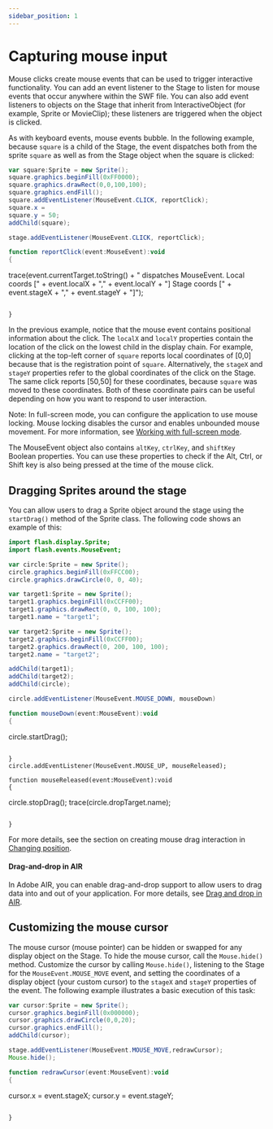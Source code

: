 ```yaml
---
sidebar_position: 1
---
```


# Capturing mouse input

Mouse clicks create mouse events that can be used to trigger interactive
functionality. You can add an event listener to the Stage to listen for mouse
events that occur anywhere within the SWF file. You can also add event listeners
to objects on the Stage that inherit from InteractiveObject (for example, Sprite
or MovieClip); these listeners are triggered when the object is clicked.

As with keyboard events, mouse events bubble. In the following example, because
`square` is a child of the Stage, the event dispatches both from the sprite
`square` as well as from the Stage object when the square is clicked:

```actionscript
var square:Sprite = new Sprite();
square.graphics.beginFill(0xFF0000);
square.graphics.drawRect(0,0,100,100);
square.graphics.endFill();
square.addEventListener(MouseEvent.CLICK, reportClick);
square.x =
square.y = 50;
addChild(square);

stage.addEventListener(MouseEvent.CLICK, reportClick);

function reportClick(event:MouseEvent):void
{
```
trace(event.currentTarget.toString() + " dispatches MouseEvent. Local coords [" + event.localX + "," + event.localY + "] Stage coords [" + event.stageX + "," + event.stageY + "]");
```

}
```

In the previous example, notice that the mouse event contains positional
information about the click. The `localX` and `localY` properties contain the
location of the click on the lowest child in the display chain. For example,
clicking at the top-left corner of `square` reports local coordinates of \[0,0\]
because that is the registration point of `square`. Alternatively, the `stageX`
and `stageY` properties refer to the global coordinates of the click on the
Stage. The same click reports \[50,50\] for these coordinates, because `square`
was moved to these coordinates. Both of these coordinate pairs can be useful
depending on how you want to respond to user interaction.

Note: In full-screen mode, you can configure the application to use mouse
locking. Mouse locking disables the cursor and enables unbounded mouse movement.
For more information, see
[Working with full-screen mode](../../display/display-programming/working-with-display-objects/setting-stage-properties.md#working-with-full-screen-mode).

The MouseEvent object also contains `altKey`, `ctrlKey`, and `shiftKey` Boolean
properties. You can use these properties to check if the Alt, Ctrl, or Shift key
is also being pressed at the time of the mouse click.

## Dragging Sprites around the stage

You can allow users to drag a Sprite object around the stage using the
`startDrag()` method of the Sprite class. The following code shows an example of
this:

```actionscript
import flash.display.Sprite;
import flash.events.MouseEvent;

var circle:Sprite = new Sprite();
circle.graphics.beginFill(0xFFCC00);
circle.graphics.drawCircle(0, 0, 40);

var target1:Sprite = new Sprite();
target1.graphics.beginFill(0xCCFF00);
target1.graphics.drawRect(0, 0, 100, 100);
target1.name = "target1";

var target2:Sprite = new Sprite();
target2.graphics.beginFill(0xCCFF00);
target2.graphics.drawRect(0, 200, 100, 100);
target2.name = "target2";

addChild(target1);
addChild(target2);
addChild(circle);

circle.addEventListener(MouseEvent.MOUSE_DOWN, mouseDown)

function mouseDown(event:MouseEvent):void
{
```
circle.startDrag();
```

}
circle.addEventListener(MouseEvent.MOUSE_UP, mouseReleased);

function mouseReleased(event:MouseEvent):void
{
```
circle.stopDrag();
trace(circle.dropTarget.name);
```

}
```

For more details, see the section on creating mouse drag interaction in
[Changing position](../../display/display-programming/manipulating-display-objects/changing-position.md).

#### Drag-and-drop in AIR

In Adobe AIR, you can enable drag-and-drop support to allow users to drag data
into and out of your application. For more details, see
[Drag and drop in AIR](../drag-and-drop-in-air/index.md).

## Customizing the mouse cursor

The mouse cursor (mouse pointer) can be hidden or swapped for any display object
on the Stage. To hide the mouse cursor, call the `Mouse.hide()` method.
Customize the cursor by calling `Mouse.hide()`, listening to the Stage for the
`MouseEvent.MOUSE_MOVE` event, and setting the coordinates of a display object
(your custom cursor) to the `stageX` and `stageY` properties of the event. The
following example illustrates a basic execution of this task:

```actionscript
var cursor:Sprite = new Sprite();
cursor.graphics.beginFill(0x000000);
cursor.graphics.drawCircle(0,0,20);
cursor.graphics.endFill();
addChild(cursor);

stage.addEventListener(MouseEvent.MOUSE_MOVE,redrawCursor);
Mouse.hide();

function redrawCursor(event:MouseEvent):void
{
```
cursor.x = event.stageX;
cursor.y = event.stageY;
```

}
```
